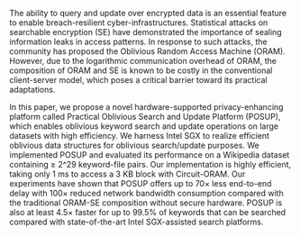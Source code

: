 The ability to query and update over encrypted data is
an essential feature to enable breach-resilient
cyber-infrastructures.
Statistical attacks on searchable encryption (SE)
have demonstrated the importance of
sealing information leaks in access patterns.
In response to such attacks,
the community has proposed the Oblivious Random Access Machine (ORAM).
However, due to the logarithmic communication overhead of ORAM,
the composition of ORAM and SE is known to be
costly in the conventional client-server model,
which poses a critical barrier toward its practical adaptations.

In this paper, we propose a novel hardware-supported
privacy-enhancing platform called Practical Oblivious
Search and Update Platform (POSUP),
which enables oblivious keyword search and
update operations on large datasets with high efficiency.
We harness Intel SGX to realize
efficient oblivious data structures for oblivious search/update purposes.
We implemented POSUP and evaluated its performance on
a Wikipedia dataset containing ≥ 2^29 keyword-file pairs.
Our implementation is highly efficient,
taking only 1 ms to access a 3 KB block with Circuit-ORAM.
Our experiments have shown that POSUP offers up to
70× less end-to-end delay with 100× reduced
network bandwidth consumption compared with
the traditional ORAM-SE composition without secure hardware.
POSUP is also at least 4.5× faster for
up to 99.5% of keywords that can be searched compared with
state-of-the-art Intel SGX-assisted search platforms.
